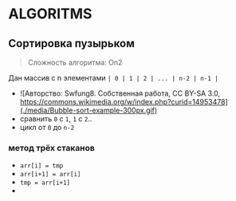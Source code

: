 # ALGORITMS

## Сортировка пузырьком
> Сложность алгоритма: On2


Дан массив с n элементами
`| 0 | 1 | 2 | ... | n-2 | n-1 |`
+ ![Авторство: Swfung8. Собственная работа, CC BY-SA 3.0, https://commons.wikimedia.org/w/index.php?curid=14953478](./media/Bubble-sort-example-300px.gif)
+ сравнить `0` с `1`, `1` с `2`..
+ цикл от `0` до `n-2`
### метод трёх стаканов
+ `arr[i] = tmp`
+ `arr[i+1] = arr[i]`
+ `tmp = arr[i+1]`
+ 